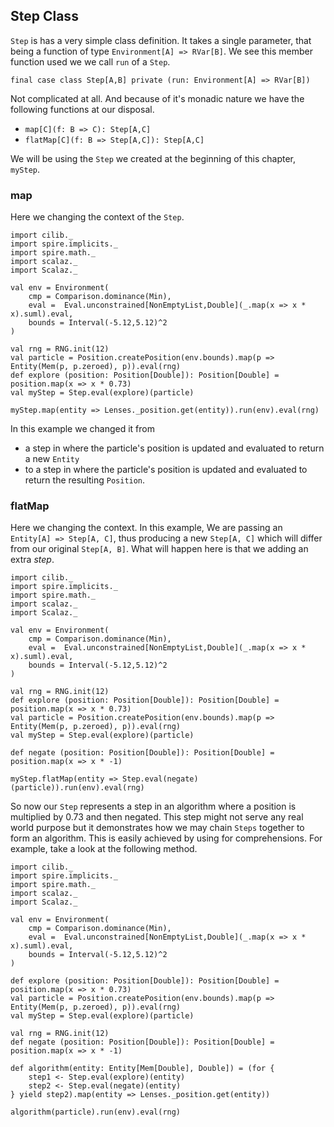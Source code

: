 ## Step Class

`Step` is has a very simple class definition.
It takes a single parameter, that being a function of type `Environment[A] => RVar[B]`.
We see this member function used we we call `run` of a `Step`.

``` 
final case class Step[A,B] private (run: Environment[A] => RVar[B])
```

Not complicated at all.
And because of it's monadic nature we have the following functions at our disposal.

- `map[C](f: B => C): Step[A,C]`
- `flatMap[C](f: B => Step[A,C]): Step[A,C]`

We will be using the `Step` we created at the beginning of this chapter, `myStep`.

### map

Here we changing the context of the `Step`.

```tut:book:invisible
import cilib._
import spire.implicits._
import spire.math._
import scalaz._
import Scalaz._

val env = Environment(
    cmp = Comparison.dominance(Min),
    eval =  Eval.unconstrained[NonEmptyList,Double](_.map(x => x * x).suml).eval,
    bounds = Interval(-5.12,5.12)^2
)

val rng = RNG.init(12)
val particle = Position.createPosition(env.bounds).map(p => Entity(Mem(p, p.zeroed), p)).eval(rng)
def explore (position: Position[Double]): Position[Double] = position.map(x => x * 0.73)
val myStep = Step.eval(explore)(particle)
```
```tut:book
myStep.map(entity => Lenses._position.get(entity)).run(env).eval(rng)
```

In this example we changed it from

- a step in where the particle's position is updated and evaluated to return a new `Entity`
- to a step in where the particle's position is updated and evaluated to return the resulting `Position`.

### flatMap

Here we changing the context.
In this example, We are passing an `Entity[A] => Step[A, C]`, thus producing a new `Step[A, C]` which will differ from our original `Step[A, B]`.
What will happen here is that we adding an extra *step*.

```tut:book:invisible
import cilib._
import spire.implicits._
import spire.math._
import scalaz._
import Scalaz._

val env = Environment(
    cmp = Comparison.dominance(Min),
    eval =  Eval.unconstrained[NonEmptyList,Double](_.map(x => x * x).suml).eval,
    bounds = Interval(-5.12,5.12)^2
)

```
```tut:book:silent
val rng = RNG.init(12)
def explore (position: Position[Double]): Position[Double] = position.map(x => x * 0.73)
val particle = Position.createPosition(env.bounds).map(p => Entity(Mem(p, p.zeroed), p)).eval(rng)
val myStep = Step.eval(explore)(particle)

def negate (position: Position[Double]): Position[Double] = position.map(x => x * -1)
```
```tut:book
myStep.flatMap(entity => Step.eval(negate)(particle)).run(env).eval(rng)
```

So now our `Step` represents a step in an algorithm where a position is multiplied by 0.73 and then negated.
This step might not serve any real world purpose but it demonstrates how we may chain `Steps` together to form an algorithm.
This is easily achieved by using for comprehensions.
For example, take a look at the following method.

```tut:book:invisible
import cilib._
import spire.implicits._
import spire.math._
import scalaz._
import Scalaz._

val env = Environment(
    cmp = Comparison.dominance(Min),
    eval =  Eval.unconstrained[NonEmptyList,Double](_.map(x => x * x).suml).eval,
    bounds = Interval(-5.12,5.12)^2
)

def explore (position: Position[Double]): Position[Double] = position.map(x => x * 0.73)
val particle = Position.createPosition(env.bounds).map(p => Entity(Mem(p, p.zeroed), p)).eval(rng)
val myStep = Step.eval(explore)(particle)

val rng = RNG.init(12)
def negate (position: Position[Double]): Position[Double] = position.map(x => x * -1)
```
```tut:book
def algorithm(entity: Entity[Mem[Double], Double]) = (for {
    step1 <- Step.eval(explore)(entity)
    step2 <- Step.eval(negate)(entity)
} yield step2).map(entity => Lenses._position.get(entity))

algorithm(particle).run(env).eval(rng)
```
